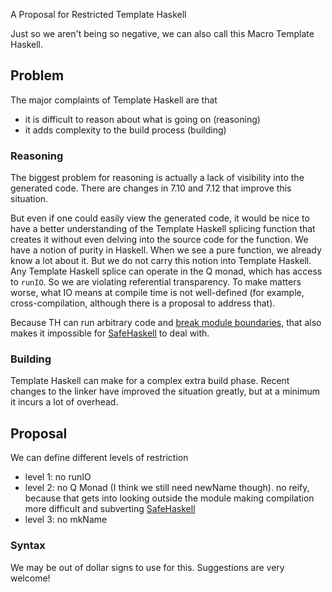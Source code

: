 
A Proposal for Restricted Template Haskell


Just so we aren't being so negative, we can also call this Macro Template Haskell.

## Problem


The major complaints of Template Haskell are that

- it is difficult to reason about what is going on (reasoning)
- it adds complexity to the build process (building)

### Reasoning


The biggest problem for reasoning is actually a lack of visibility into the generated code. There are changes in 7.10 and 7.12 that improve this situation.


But even if one could easily view the generated code, it would be nice to have a better understanding of the Template Haskell splicing function that creates it without even delving into the source code for the function.
We have a notion of purity in Haskell. When we see a pure function, we already know a lot about it.
But we do not carry this notion into Template Haskell. Any Template Haskell splice can operate in the Q monad, which has access to `runIO`.
So we are violating referential transparency. To make matters worse, what IO means at compile time is not well-defined (for example, cross-compilation, although there is a proposal to address that).


Because TH can run arbitrary code and [ break module boundaries](https://github.com/dterei/SafeHaskellExamples/tree/master/thReify), that also makes it impossible for [SafeHaskell](safe-haskell) to deal with.

### Building


Template Haskell can make for a complex extra build phase. Recent changes to the linker have improved the situation greatly, but at a minimum it incurs a lot of overhead.

## Proposal


We can define different levels of restriction

- level 1: no runIO
- level 2: no Q Monad (I think we still need newName though). no reify, because that gets into looking outside the module making compilation more difficult and subverting [SafeHaskell](safe-haskell)
- level 3: no mkName

### Syntax


We may be out of dollar signs to use for this. Suggestions are very welcome!
